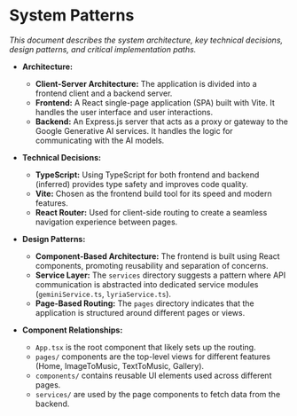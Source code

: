 # System Patterns

*This document describes the system architecture, key technical decisions, design patterns, and critical implementation paths.*

- **Architecture:**
  - **Client-Server Architecture:** The application is divided into a frontend client and a backend server.
  - **Frontend:** A React single-page application (SPA) built with Vite. It handles the user interface and user interactions.
  - **Backend:** An Express.js server that acts as a proxy or gateway to the Google Generative AI services. It handles the logic for communicating with the AI models.

- **Technical Decisions:**
  - **TypeScript:** Using TypeScript for both frontend and backend (inferred) provides type safety and improves code quality.
  - **Vite:** Chosen as the frontend build tool for its speed and modern features.
  - **React Router:** Used for client-side routing to create a seamless navigation experience between pages.

- **Design Patterns:**
  - **Component-Based Architecture:** The frontend is built using React components, promoting reusability and separation of concerns.
  - **Service Layer:** The `services` directory suggests a pattern where API communication is abstracted into dedicated service modules (`geminiService.ts`, `lyriaService.ts`).
  - **Page-Based Routing:** The `pages` directory indicates that the application is structured around different pages or views.

- **Component Relationships:**
  - `App.tsx` is the root component that likely sets up the routing.
  - `pages/` components are the top-level views for different features (Home, ImageToMusic, TextToMusic, Gallery).
  - `components/` contains reusable UI elements used across different pages.
  - `services/` are used by the page components to fetch data from the backend.

